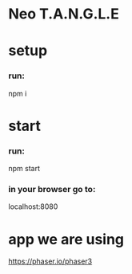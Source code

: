 # Neo T.A.N.G.L.E


# setup 
### run:
npm i

# start
### run:
npm start

### in your browser go to:
localhost:8080

# app we are using 
https://phaser.io/phaser3
